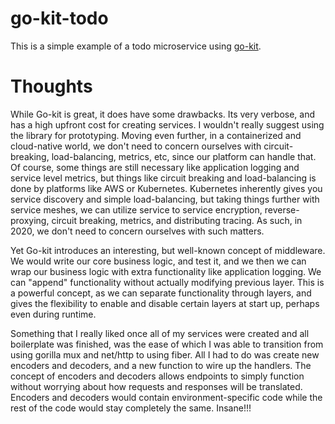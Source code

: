 # go-kit-todo

This is a simple example of a todo microservice using [go-kit](https://github.com/go-kit/kit).

# Thoughts

While Go-kit is great, it does have some drawbacks. Its very verbose, and has a high upfront cost for creating services. I wouldn't really suggest using the library for prototyping. Moving even further, in a containerized and cloud-native world, we don't need to concern ourselves with circuit-breaking, load-balancing, metrics, etc, since our platform can handle that. Of course, some things are still necessary like application logging and service level metrics, but things like circuit breaking and load-balancing is done by platforms like AWS or Kubernetes. Kubernetes inherently gives you service discovery and simple load-balancing, but taking things further with service meshes, we can utilize service to service encryption, reverse-proxying, circuit breaking, metrics, and distributing tracing. As such, in 2020, we don't need to concern ourselves with such matters.

Yet Go-kit introduces an interesting, but well-known concept of middleware. We would write our core business logic, and test it, and we then we can wrap our business logic with extra functionality like application logging. We can "append" functionality without actually modifying previous layer. This is a powerful concept, as we can separate functionality through layers, and gives the flexibility to enable and disable certain layers at start up, perhaps even during runtime.

Something that I really liked once all of my services were created and all boilerplate was finished, was the ease of which I was able to transition from using gorilla mux and net/http to using fiber. All I had to do was create new encoders and decoders, and a new function to wire up the handlers. The concept of encoders and decoders allows endpoints to simply function without worrying about how requests and responses will be translated. Encoders and decoders would contain environment-specific code while the rest of the code would stay completely the same. Insane!!!